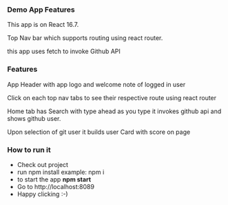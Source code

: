<h3> Demo App Features</h3>
<p> This app is on React 16.7.</p>
<p> Top Nav bar which supports routing  using react router.</p>

<p> this  app uses fetch to invoke Github API </p>

<h3> Features</h3>
<p> App Header with app logo and welcome note of logged in user</p>
<p> Click on each top nav tabs to see their respective route using react router</p>
<p> Home tab has Search with type ahead as you type it invokes github api and shows github user.</p>
<p> Upon selection of git user it builds user Card with score on page</p>


<h3> How to run it</h3>
<ul>
<li> Check out project</li>
<li> run npm install example: <locationOfProject> npm i</li>
<li>  to start the app <strong>npm start</strong></li>
<li>  Go to http://localhost:8089 </li>
<li>  Happy clicking :-)</li>
</ul>
